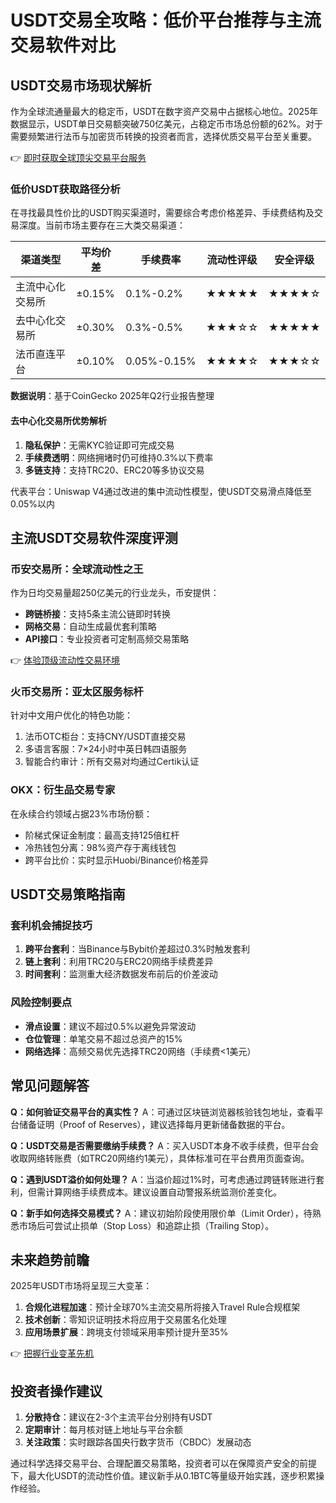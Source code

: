 # USDT交易全攻略：低价平台推荐与主流交易软件对比

## USDT交易市场现状解析

作为全球流通量最大的稳定币，USDT在数字资产交易中占据核心地位。2025年数据显示，USDT单日交易额突破750亿美元，占稳定币市场总份额的62%。对于需要频繁进行法币与加密货币转换的投资者而言，选择优质交易平台至关重要。

👉 [即时获取全球顶尖交易平台服务](https://bit.ly/okx_welcome)

### 低价USDT获取路径分析

在寻找最具性价比的USDT购买渠道时，需要综合考虑价格差异、手续费结构及交易深度。当前市场主要存在三大类交易渠道：

| 渠道类型       | 平均价差 | 手续费率 | 流动性评级 | 安全评级 |
|----------------|----------|----------|------------|----------|
| 主流中心化交易所 | ±0.15%  | 0.1%-0.2% | ★★★★★     | ★★★★☆    |
| 去中心化交易所   | ±0.30%  | 0.3%-0.5% | ★★★☆☆     | ★★★★★    |
| 法币直连平台     | ±0.10%  | 0.05%-0.15% | ★★★★☆    | ★★★☆☆    |

**数据说明**：基于CoinGecko 2025年Q2行业报告整理

#### 去中心化交易所优势解析
1. **隐私保护**：无需KYC验证即可完成交易
2. **手续费透明**：网络拥堵时仍可维持0.3%以下费率
3. **多链支持**：支持TRC20、ERC20等多协议交易

代表平台：Uniswap V4通过改进的集中流动性模型，使USDT交易滑点降低至0.05%以内

## 主流USDT交易软件深度评测

### 币安交易所：全球流动性之王
作为日均交易量超250亿美元的行业龙头，币安提供：
- **跨链桥接**：支持5条主流公链即时转换
- **网格交易**：自动生成最优套利策略
- **API接口**：专业投资者可定制高频交易策略

👉 [体验顶级流动性交易环境](https://bit.ly/okx_welcome)

### 火币交易所：亚太区服务标杆
针对中文用户优化的特色功能：
1. 法币OTC柜台：支持CNY/USDT直接交易
2. 多语言客服：7×24小时中英日韩四语服务
3. 智能合约审计：所有交易对均通过Certik认证

### OKX：衍生品交易专家
在永续合约领域占据23%市场份额：
- 阶梯式保证金制度：最高支持125倍杠杆
- 冷热钱包分离：98%资产存于离线钱包
- 跨平台比价：实时显示Huobi/Binance价格差异

## USDT交易策略指南

### 套利机会捕捉技巧
1. **跨平台套利**：当Binance与Bybit价差超过0.3%时触发套利
2. **链上套利**：利用TRC20与ERC20网络手续费差异
3. **时间套利**：监测重大经济数据发布前后的价差波动

### 风险控制要点
- **滑点设置**：建议不超过0.5%以避免异常波动
- **仓位管理**：单笔交易不超过总资产的15%
- **网络选择**：高频交易优先选择TRC20网络（手续费<1美元）

## 常见问题解答

**Q：如何验证交易平台的真实性？**
A：可通过区块链浏览器核验钱包地址，查看平台储备证明（Proof of Reserves），建议选择每月更新储备数据的平台。

**Q：USDT交易是否需要缴纳手续费？**
A：买入USDT本身不收手续费，但平台会收取网络转账费（如TRC20网络约1美元），具体标准可在平台费用页面查询。

**Q：遇到USDT溢价如何处理？**
A：当溢价超过1%时，可考虑通过跨链转账进行套利，但需计算网络手续费成本。建议设置自动警报系统监测价差变化。

**Q：新手如何选择交易模式？**
A：建议初始阶段使用限价单（Limit Order），待熟悉市场后可尝试止损单（Stop Loss）和追踪止损（Trailing Stop）。

## 未来趋势前瞻

2025年USDT市场将呈现三大变革：
1. **合规化进程加速**：预计全球70%主流交易所将接入Travel Rule合规框架
2. **技术创新**：零知识证明技术将应用于交易匿名化处理
3. **应用场景扩展**：跨境支付领域采用率预计提升至35%

👉 [把握行业变革先机](https://bit.ly/okx_welcome)

## 投资者操作建议

1. **分散持仓**：建议在2-3个主流平台分别持有USDT
2. **定期审计**：每月核对链上地址与平台余额
3. **关注政策**：实时跟踪各国央行数字货币（CBDC）发展动态

通过科学选择交易平台、合理配置交易策略，投资者可以在保障资产安全的前提下，最大化USDT的流动性价值。建议新手从0.1BTC等量级开始实践，逐步积累操作经验。